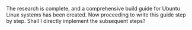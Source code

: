 The research is complete, and a comprehensive build guide for Ubuntu Linux systems has been created. Now proceeding to write this guide step by step. Shall I directly implement the subsequent steps?
